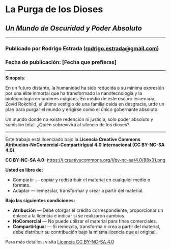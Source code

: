 # **La Purga de los Dioses**  
## *Un Mundo de Oscuridad y Poder Absoluto*

---

### Publicado por Rodrigo Estrada (rodrigo.estrada@gmail.com)  
### Fecha de publicación: [Fecha que prefieras]

---

**Sinopsis**:

En un futuro distante, la humanidad ha sido reducida a su mínima expresión por una élite inmortal que ha transformado la nanotecnología y la biotecnología en poderes mágicos. En medio de este oscuro escenario, Zevid Rokchild, el último vestigio de una familia caída en desgracia, urde un plan para purgar el mundo y erigirse como el único gobernante absoluto. 

Un mundo donde no existe redención ni justicia, solo poder absoluto y sumisión total. ¿Quién sobrevivirá al silencio de los dioses?

---

Este trabajo está licenciado bajo la **Licencia Creative Commons Atribución-NoComercial-CompartirIgual 4.0 Internacional (CC BY-NC-SA 4.0)**.

**CC BY-NC-SA 4.0:** https://i.creativecommons.org/l/by-nc-sa/4.0/88x31.png

**Usted es libre de:**

- Compartir — copiar y redistribuir el material en cualquier medio o formato.
- Adaptar — remezclar, transformar y crear a partir del material.

**Bajo las siguientes condiciones:**

- **Atribución** — Debe otorgar el crédito correspondiente, proporcionar un enlace a la licencia e indicar si se realizaron cambios.
- **NoComercial** — No puede utilizar el material para fines comerciales.
- **CompartirIgual** — Si remezcla, transforma o crea a partir del material, debe distribuir su contribución bajo la misma licencia que el original.

Para más detalles, visita [Licencia CC BY-NC-SA 4.0](https://creativecommons.org/licenses/by-nc-sa/4.0/)
